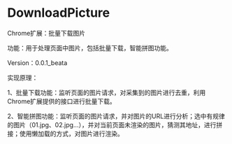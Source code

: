 # DownloadPicture
Chrome扩展：批量下载图片

功能：用于处理页面中图片，包括批量下载，智能拼图功能。

Version：0.0.1_beata

实现原理：

1、批量下载功能：监听页面的图片请求，对采集到的图片进行去重，利用Chrome扩展提供的接口进行批量下载。

2、智能拼图功能：监听页面的图片请求，并对图片的URL进行分析；选中有规律的图片（01.jpg、02.jpg...），并对当前页面未渲染的图片，猜测其地址，进行拼接；使用懒加载的方式，对图片进行渲染。
